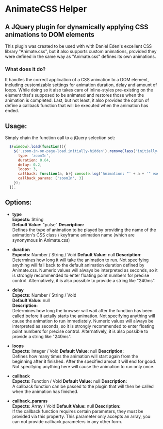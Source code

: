 # AnimateCSS Helper
## A JQuery plugin for dynamically applying CSS animations to DOM elements

This plugin was created to be used with with Daniel Eden's excellent CSS library "Animate.css", but it also supports custom animations, provided they were defined in the same way as "Animate.css" defines its own animations.

### What does it do?

It handles the correct application of a CSS animation to a DOM element, including customizable settings for animation duration, delay and amount of loops. 
While doing so it also takes care of inline-styles pre-existing on the element that's supposed to be animated and restores those when the animation is completed. 
Last, but not least, it also provides the option of define a callback function that will be executed when the animation has ended. 

## Usage:

Simply chain the function call to a jQuery selection set:
```javascript
  $(window).load(function(){
    $('.zoom-in-on-page-load.initially-hidden').removeClass('initially-hidden').applyAnimation({ 
      type: 'zoomIn', 
      duration: 0.64, 
      delay: 0.2, 
      loops: 3, 
      callback: function(a, b){ console.log('Animation: "' + a + '" executed ' + b + ' times.'); }, 
      callback_params: ['zoomIn', 3] 
    });
  });
```

## Options:

* __type__  
  __Expects:__ String  
  __Default Value:__ "pulse"
  __Description:__  
  Defines the type of animation to be played by providing the name of the animation's CSS class / keyframe animation name (which are synonymous in Animate.css)
  
* __duration__  
  __Expects:__ Number / String / Void
  __Default Value:__ null
  __Description:__  
  Determines how long it will take the animation to run. Not specifying anything will fall back to the default animation duration defined by Animate.css. Numeric values will always be interpreted as seconds, so it is strongly recommended to enter floating point numbers for precise control. Alternatively, it is also possible to provide a string like "240ms".
  
* __delay__  
  __Expects:__ Number / String / Void  
  __Default Value:__ null  
  __Description:__  
  Determines how long the browser will wait after the function has been called before it actally starts the animation. Not specifying anything will cause the animation to run immediately. Numeric values will always be interpreted as seconds, so it is strongly recommended to enter floating point numbers for precise control. Alternatively, it is also possible to provide a string like "240ms".  
  
* __loops__  
  __Expects:__ Integer / Void 
  __Default Value:__ null
  __Description:__  
  Defines how many times the animation will start again from the beginning after it finished. After the specified amout it will end for good. Not specifying anything here will cause the animation to run only once.
  
* __callback__   
  __Expects:__ Function / Void
  __Default Value:__ null
  __Description:__  
  A callback function can be passed to the plugin that will then be called when the animation has finished.
  
* __callback_params__  
  __Expects:__ Array / Void
  __Default Value:__ null 
  __Description:__  
  If the callback function requires certain parameters, they must be provided via this property. This parameter only accepts an array, you can not provide callback parameters in any other form.  
